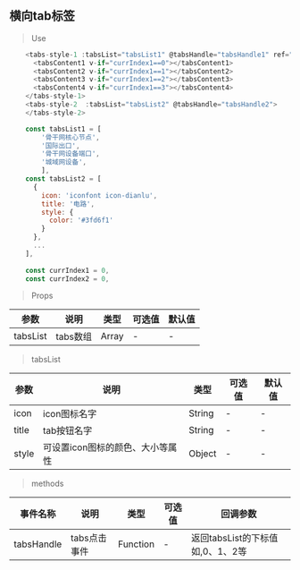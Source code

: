## 横向tab标签

>Use
```javascript
    <tabs-style-1 :tabsList="tabsList1" @tabsHandle="tabsHandle1" ref="tabsStyle1">
      <tabsContent1 v-if="currIndex1==0"></tabsContent1>
      <tabsContent2 v-if="currIndex1==1"></tabsContent2>
      <tabsContent3 v-if="currIndex1==2"></tabsContent3>
      <tabsContent4 v-if="currIndex1==3"></tabsContent4>
    </tabs-style-1>
    <tabs-style-2  :tabsList="tabsList2" @tabsHandle="tabsHandle2">
    </tabs-style-2>

    const tabsList1 = [
        '骨干网核心节点',
        '国际出口',
        '骨干网设备端口',
        '城域网设备',
     	],
    const tabsList2 = [
      {
        icon: 'iconfont icon-dianlu',
        title: '电路',
        style: {
          color: '#3fd6f1'
        }
      },
      ...
    ],
    
    const currIndex1 = 0,
    const currIndex2 = 0,
```

> Props

参数|说明|类型|可选值|默认值
-|-|-|-|-
tabsList|tabs数组|Array|-| -


> tabsList

参数|说明|类型|可选值|默认值
-|-|-|-|-
icon|icon图标名字|String|-| -
title|tab按钮名字|String|-| -
style|可设置icon图标的颜色、大小等属性|Object|-| -


> methods

事件名称|说明|类型|可选值|回调参数
-|-|-|-|-
tabsHandle|tabs点击事件|Function|-|返回tabsList的下标值如,0、1、2等

